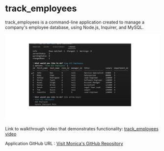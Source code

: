 # track_employees
track_employees is a command-line application created to manage a company's employee database, using Node.js, Inquirer, and MySQL.

<img src="./assets/tracker.png" alt="tracker" />


Link to walkthrough video that demonstrates functionality: <a href= "https://drive.google.com/file/d/1JDplWpnaaeljHHIbYm53u9Hd95OoFbEw/view?usp=sharing">track_employees video</a> 

Application GitHub URL : <a href= "https://github.com/monicadolce/track_employees">Visit Monica's GitHub Repository</a> 